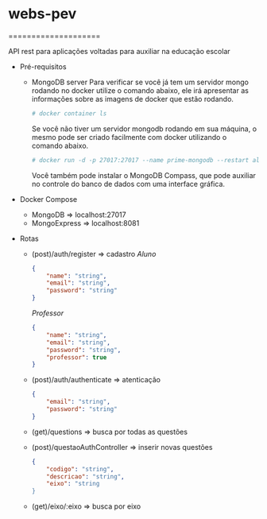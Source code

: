 # webs-pev
====================

API rest para aplicações voltadas para auxiliar na educação escolar

+ Pré-requisitos
    - MongoDB server
        Para verificar se você já tem um servidor mongo rodando no docker utilize o comando abaixo, ele irá apresentar as informações sobre as imagens de docker que estão rodando.
        ```sh
        # docker container ls
        ```
        Se você não tiver um servidor mongodb rodando em sua máquina, o mesmo pode ser criado facilmente com docker utilizando o comando abaixo.
        ```sh
        # docker run -d -p 27017:27017 --name prime-mongodb --restart always mongo
        ```
        Você também pode instalar o MongoDB Compass, que pode auxiliar no controle do banco de dados com uma interface gráfica.
+ Docker Compose
    - MongoDB       =>  localhost:27017
    - MongoExpress  =>  localhost:8081

+ Rotas
    - (post)/auth/register          =>  cadastro
        *Aluno*
        ```json
        {
            "name": "string",
            "email": "string",
            "password": "string"
        }
        ```
        *Professor*
        ```json
        {
            "name": "string",
            "email": "string",
            "password": "string",
            "professor": true
        }
        ```
    - (post)/auth/authenticate      =>  atenticação
        ```json
        {
            "email": "string",
            "password": "string"
        }
        ```
    - (get)/questions => busca por todas as questões

    - (post)/questaoAuthController  => inserir novas questões
        ```json
        {
            "codigo": "string",
            "descricao": "string",
            "eixo": "string
        }
        ```
        
    - (get)/eixo/:eixo => busca por eixo
